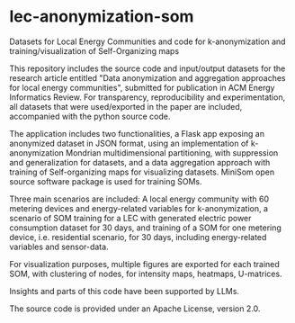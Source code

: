 # lec-anonymization-som
Datasets for Local Energy Communities and code for k-anonymization and training/visualization of Self-Organizing maps

This repository includes the source code and input/output datasets for the research article entitled 
"Data anonymization and aggregation approaches for local energy communities", 
submitted for publication in ACM Energy Informatics Review.
For transparency, reproducibility and experimentation, all datasets that were used/exported in the paper are included, 
accompanied with the python source code. 

The application includes two functionalities, a Flask app exposing an anonymized dataset in JSON format, using an 
implementation of k-anonymization Mondrian multidimensional partitioning, with suppression and generalization for datasets, and 
a data aggregation approach with training of Self-organizing maps for visualizing datasets. MiniSom open source software package is 
used for training SOMs. 

Three main scenarios are included: A local energy community with 60 metering devices and energy-related variables for k-anonymization, 
a scenario of SOM training for a LEC with generated electric power consumption dataset for 30 days, and 
training of a SOM for one metering device, i.e. residential scenario, for 30 days, including energy-related variables and sensor-data.

For visualization purposes, multiple figures are exported for each trained SOM, with clustering of nodes, for intensity maps, heatmaps, 
U-matrices.

Insights and parts of this code have been supported by LLMs.

The source code is provided under an Apache License, version 2.0.
